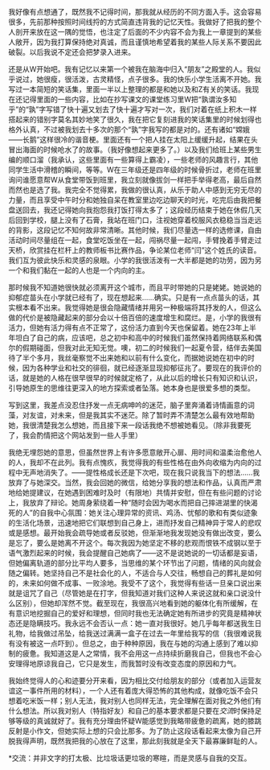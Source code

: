 我好像有点想通了，既然我不记得时间，那我就从经历的不同方面入手。这会容易很多，先前那种按照时间线捋的方式简直违背我的记忆天性。我做好了把我的整个人剖开来放在这一隅的觉悟，也注定了后面的不少内容不会为我上一章提到的某些人敞开，因为我打算保持绝对真诚，而且谨慎地希望着我的某些人际关系不要因此破裂。以后我说不定还会把梦录入进来。

还是从W开始吧。我有记忆以来第一个被我在脑海中归入“朋友”之殿堂的人。我似乎说过，她很瘦，很活泼，古灵精怪，点子很多。我的快乐小学生活离不开她。我写过一本简短的笑话集，里面一半以上整理的都是和她以及和Z有关的笑话。我现在还记得里面的一些内容，比如在抄写课文的课堂练习里W把“孰谓汝多知乎”的“孰”字写错了快十遍又划去了快十遍才写对一次，我们对着在纸上积木一样搭起来的错别字莫名其妙地笑了很久，我在把它复刻进我的笑话集里的时候划得也格外认真，不过被我划去十多次的那个“孰”字我写的都是对的。还有诸如“嫦娥——长鹅”这样很冷的谐音梗。里面还有一个把人挂在太阳上缓缓升起，结果在头冒出海面的时候呛水了的故事。（我好像想起来更多了。）以及我们给班上某些男生编的顺口溜（我承认，这些里面有一些算得上霸凌），一些老师的风趣言行，其他同学生活中滑稽的瞬间，等等。W在三年级还是四年级的时候骨折过，老师在班里询问谁愿意帮W从食堂带饭到班里，我立刻就像拔剑一样把手举得老高，最后自然而然也是选了我。我完全不觉得累，我做的很认真，从乐于助人中感到无穷无尽的力量，而且享受中午时分和她独自呆在教室里边吃边聊天的时光，吃完后由我把餐盘送回去，我还记得她向我抱怨我打饭打得太多了；这段经历结束于她在休假几天后回到学校，腿上没有了石膏，我站在班门口，注视她穿着校服风衣稳稳当当走远的背影，这段记忆不知何故非常清晰。其他时候，我们尽量选一样的选修课，自由活动时间尽量组在一起，食堂吃饭坐在一起，闯祸尽量一起闯，手臂挽着手臂走过天桥，欣赏挂在栏杆上的教师板书比赛作品，争论某位老师“闫”这个姓氏的读音。我们互为彼此快乐和灵感的泉眼。小学的我很活泼有一大半都是她的功劳，因为另一个和我们黏在一起的人也是一个内向的主。

那时候我不知道她很快就必须离开这个城市，而且平时带她的只是姥姥。她说她的抑郁症苗头在小学就已经有了，现在想起来……确实。只是有一点点苗头的话，其实根本看不出来。我觉得她是很会隐藏情绪并用另一种极端将其抒发的人，但这么做的代价是被隐藏起来的部分会以十倍百倍的速度增生和腐烂。是，小学的我很有活力，但她有活力得有点不正常了，这份活力直到今天也保留着。她在23年上半年坦白了自己的病，应该吧，总之初中和高中的时候我们虽然保持着网络联系和偶尔的假期碰面，但我对此无知无觉。噢，初二的时候我们一起夏令营，结伴去美国待了半个多月，我丝毫察觉不出来她和以前有什么变化，而据她说她在初中的时候，因为各种学业和社交的徘徊，就已经逐渐显现抑郁征兆了。要现在的我评价的话，就是她的人格在很早很早的时候就定格了，从此以后的增长只有知识和认识，引导她原生的思维往更深入的地方探索或者坠落。她本身也是很爱多想的类型。

写到这里，我差点没忍住抒发一点无病呻吟的迷茫，脑子里奔涌着诗情画意的词藻，对友谊，对未来，但是我其实不迷茫。除了暂时弄不清楚怎么最有效地帮助她，我很清楚我怎么想她，而且接下来一段话我绝不想被她看见。（除非我要死了，我会酌情把这个网站发到一些人手里）

我绝无埋怨她的意思，但虽然世界上有许多愿意敞开心扉、用时间和温柔治愈他人的人，我却不在此列。我有点愧疚，我觉得我的有些性格在由外向收缩为内向的过程中无声地消失了。——提性格成长还是下次吧，现在我只说我当下的想法……我放弃了与她深交。当然，我会回她的微信，给她分享我的想法和作品，认真而严肃地给她提建议，在她遇到困难时及时（有限地）共情并安慰，但在有些问题的讨论上，我放弃了辩论。她周身萦绕着一种“随时会因为喝水而把自己摔进湖里的快渴死的人”的自我中心氛围：她关注心理异常的资讯、鸡汤、忧郁的歌和有类似迹象的生活化场景，迅速地把它们联想到自己身上，进而抒发自己精神异于常人的悲叹或是感想。最开始我会疏导她或者反驳她，但渐渐地我发现她没有做出改变，要么是忘了，要么是她离不开这个。每次我因为她坚定不移的悲观而恨铁不成钢以至于语气激烈起来的时候，我会提醒自己她病了——这不是说她说的一切话都是妄语，但她偏离轨道的部分比平均人要多，当思维的某个环节出了问题，情绪的风向就会随之偏转。她坚持自己不是社会化的人，不适合与人交往，畅想自己的葬礼是如何的，未来如何做不成事、一败涂地。我受不了这个，我觉得有些话一旦亲口说出来就是诅咒了自己（尽管她是在打字，但我知道对我们这种人来说这就和亲口说没什么区别），但她却浑然不觉。截至现在，我很高兴地看到她的躯体化有所缓解，在有意识地挖掘自己的爱好和理想，但同时我也无法确定她有所进步的究竟是精神状态还是隐瞒技巧。我永远不会否认一点：她一直对我很好。她几乎每年都送我生日礼物，给我做过吊坠，给我送过满满一盒子在过去一年里给我写的信（我很难说我有没有被这一点吓到）。但总之，由于种种原因，我在与她的沟通上感到了难以抑制的疲惫。我知道这是人之常情，我不会用这一点持续折磨我自己，但我也不会心安理得地原谅我自己，它只是发生，而我暂时没有改变态度的原因和力气。

我始终觉得人的心和迹要分开来看，因为相比交付给朋友的部分（或者加入运营友谊这一事件所用的材料），一个人还有着庞大得恐怖的其他构成，就像吃饭不会只想着吃米饭一样；别人无法，我对别人也同样无法，完全理解在面对我之外他们有什么想法。所以我对别人（特指好友）和自己的基本要求都是只要在*交流*时保持足够等级的真诚就好了。我有充分理由怀疑W能感觉到我略带疲惫的疏离，她的膝跳反射是小作文，但她实际上想的只会比那多。为了防止这段话看起来太像为自己开脱我得声明，既然我把我的心放在了这里，那此刻我就是全天下最寡廉鲜耻的人。

*交流：并非文字的打太极、比垃圾话更垃圾的寒暄，而是灵感与自我的交互。
